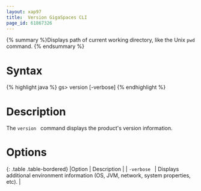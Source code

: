 ```yaml
---
layout: xap97
title:  Version GigaSpaces CLI
page_id: 61867326
---
```


{% summary %}Displays path of current working directory, like the Unix `pwd` command. {% endsummary %}

# Syntax

{% highlight java %}
gs> version [-verbose]
{% endhighlight  %}

# Description

The  `version ` command displays the product's version information.

# Options

{: .table .table-bordered}
|Option | Description |
|  `-verbose ` | Displays additional environment information (OS, JVM, network, system properties, etc). |